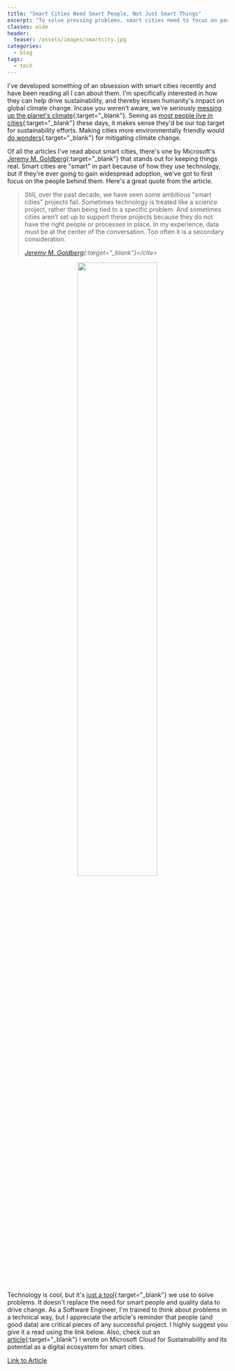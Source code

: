 ```yaml
---
title: "Smart Cities Need Smart People, Not Just Smart Things"
excerpt: "To solve pressing problems, smart cities need to focus on people."
classes: wide
header:
  teaser: /assets/images/smartcity.jpg
categories:
  - blog
tags:
  - tech
---
```


<style>
  /* X-Small devices (portrait phones, less than 576px) */
  @media (max-width: 575.98px) {
    .gifformat {
      width: 100%;
    }
  }

  /* Small devices (landscape phones, less than 768px) */
  @media (max-width: 767.98px) {
    .gifformat {
      width: 100%;
    }
  }

  /* Tablets and larger */
  @media (min-width: 767.98px) {
    .gifformat {
      width: 60%;
    }
  }
</style>

I've developed something of an obsession with smart cities recently and have been reading all I can about them. I'm specifically interested in how they can help drive sustainability, and thereby lessen humanity's impact on global climate change. Incase you weren't aware, we're seriously [messing up the planet's climate](https://climate.nasa.gov/evidence/){:target="_blank"}. Seeing as [most people live in cities](https://www.un.org/development/desa/pd/content/urbanization-0){:target="_blank"} these days, it makes sense they'd be our top target for sustainability efforts. Making cities more environmentally friendly would [do wonders](https://dailytargum.com/article/2023/02/malik-creating-sustainable-cities-is-key-to-fighting-climate-change-if-we){:target="_blank"} for mitigating climate change.

Of all the articles I've read about smart cities, there's one by Microsoft's [Jeremy M. Goldberg](https://www.linkedin.com/in/jeremymgoldberg/){:target="_blank"} that stands out for keeping things real. Smart cities are "smart" in part because of how they use technology, but if they're ever going to gain widespread adoption, we've got to first focus on the people behind them. Here's a great quote from the article.

> Still, over the past decade, we have seen some ambitious "smart cities" projects fail. Sometimes technology is treated like a science project, rather than being tied to a specific problem. And sometimes cities aren’t set up to support these projects because they do not have the right people or processes in place. In my experience, data must be at the center of the conversation. Too often it is a secondary consideration.
>
> <cite>[Jeremy M. Goldberg](https://www.microsoft.com/en-us/industry/blog/government/2021/05/12/the-future-of-smart-cities-starts-with-people-not-technology/#:~:text=Still%2C%20over%20the,a%20secondary%20consideration.){:target="_blank"}</cite>

<p align="center">
    <img class="gifformat" src="/assets/images/chefskiss.gif"/>
</p>

Technology is cool, but it's [just a tool](https://www.forbes.com/sites/forbesbusinesscouncil/2021/02/26/technology-is-just-a-tool-why-people-are-the-heart-of-everything-we-do-in-business){:target="_blank"} we use to solve problems. It doesn't replace the need for smart people and quality data to drive change. As a Software Engineer, I'm trained to think about problems in a technical way, but I appreciate the article's reminder that people (and good data) are critical pieces of any successful project. I highly suggest you give it a read using the link below. Also, check out an [article](/blog/microsoft-cloud-for-sustainability){:target="_blank"} I wrote on Microsoft Cloud for Sustainability and its potential as a digital ecosystem for smart cities.

<a href="https://www.microsoft.com/en-us/industry/blog/government/2021/05/12/the-future-of-smart-cities-starts-with-people-not-technology/" class="btn btn--primary">Link to Article</a>
